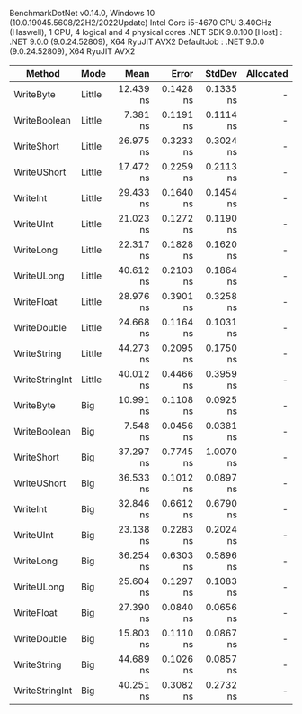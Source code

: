 BenchmarkDotNet v0.14.0, Windows 10 (10.0.19045.5608/22H2/2022Update)
Intel Core i5-4670 CPU 3.40GHz (Haswell), 1 CPU, 4 logical and 4 physical cores
.NET SDK 9.0.100
[Host]     : .NET 9.0.0 (9.0.24.52809), X64 RyuJIT AVX2
DefaultJob : .NET 9.0.0 (9.0.24.52809), X64 RyuJIT AVX2


| Method         | Mode   | Mean      | Error     | StdDev    | Allocated |
|--------------- |------- |----------:|----------:|----------:|----------:|
| WriteByte      | Little | 12.439 ns | 0.1428 ns | 0.1335 ns |         - |
| WriteBoolean   | Little |  7.381 ns | 0.1191 ns | 0.1114 ns |         - |
| WriteShort     | Little | 26.975 ns | 0.3233 ns | 0.3024 ns |         - |
| WriteUShort    | Little | 17.472 ns | 0.2259 ns | 0.2113 ns |         - |
| WriteInt       | Little | 29.433 ns | 0.1640 ns | 0.1454 ns |         - |
| WriteUInt      | Little | 21.023 ns | 0.1272 ns | 0.1190 ns |         - |
| WriteLong      | Little | 22.317 ns | 0.1828 ns | 0.1620 ns |         - |
| WriteULong     | Little | 40.612 ns | 0.2103 ns | 0.1864 ns |         - |
| WriteFloat     | Little | 28.976 ns | 0.3901 ns | 0.3258 ns |         - |
| WriteDouble    | Little | 24.668 ns | 0.1164 ns | 0.1031 ns |         - |
| WriteString    | Little | 44.273 ns | 0.2095 ns | 0.1750 ns |         - |
| WriteStringInt | Little | 40.012 ns | 0.4466 ns | 0.3959 ns |         - |
| WriteByte      | Big    | 10.991 ns | 0.1108 ns | 0.0925 ns |         - |
| WriteBoolean   | Big    |  7.548 ns | 0.0456 ns | 0.0381 ns |         - |
| WriteShort     | Big    | 37.297 ns | 0.7745 ns | 1.0070 ns |         - |
| WriteUShort    | Big    | 36.533 ns | 0.1012 ns | 0.0897 ns |         - |
| WriteInt       | Big    | 32.846 ns | 0.6612 ns | 0.6790 ns |         - |
| WriteUInt      | Big    | 23.138 ns | 0.2283 ns | 0.2024 ns |         - |
| WriteLong      | Big    | 36.254 ns | 0.6303 ns | 0.5896 ns |         - |
| WriteULong     | Big    | 25.604 ns | 0.1297 ns | 0.1083 ns |         - |
| WriteFloat     | Big    | 27.390 ns | 0.0840 ns | 0.0656 ns |         - |
| WriteDouble    | Big    | 15.803 ns | 0.1110 ns | 0.0867 ns |         - |
| WriteString    | Big    | 44.689 ns | 0.1026 ns | 0.0857 ns |         - |
| WriteStringInt | Big    | 40.251 ns | 0.3082 ns | 0.2732 ns |         - |
